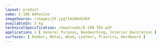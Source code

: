 ```yaml
---
layout: product
name: E-100 Adhesive
imageSource: /images/25.jpg?1420046369
availableIn: 3 kg
technicalSpecification: /downloads/E-100 TDS.pdf
applications : [ General Purpose, Woodworking, Interior Decoration ]
surfaces: [ Rubber, Metal, Wood, Leather, Plastics, Hardboard ]
---
```

